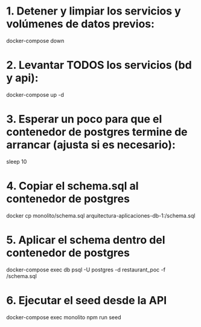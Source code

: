 # 1. Detener y limpiar los servicios y volúmenes de datos previos:
docker-compose down

# 2. Levantar TODOS los servicios (bd y api):
docker-compose up -d

# 3. Esperar un poco para que el contenedor de postgres termine de arrancar (ajusta si es necesario):
sleep 10

# 4. Copiar el schema.sql al contenedor de postgres
docker cp monolito/schema.sql arquitectura-aplicaciones-db-1:/schema.sql

# 5. Aplicar el schema dentro del contenedor de postgres
docker-compose exec db psql -U postgres -d restaurant_poc -f /schema.sql

# 6. Ejecutar el seed desde la API
docker-compose exec monolito npm run seed
